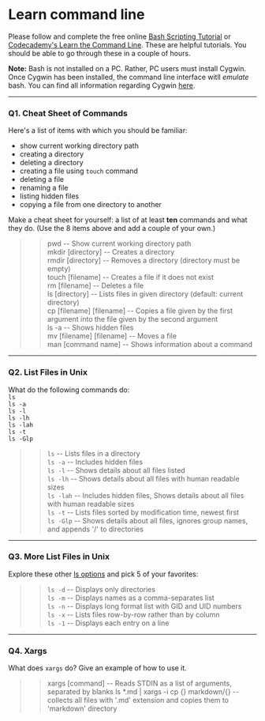 # Learn command line

Please follow and complete the free online [Bash Scripting Tutorial](https://ryanstutorials.net/bash-scripting-tutorial/) or [Codecademy's Learn the Command Line](https://www.codecademy.com/learn/learn-the-command-line). These are helpful tutorials. You should be able to go through these in a couple of hours.

**Note:** Bash is not installed on a PC. Rather, PC users must install Cygwin. Once Cygwin has been installed, the command line interface witll _emulate_ bash. You can find all information regarding Cygwin [here](https://www.cygwin.com/).

---

### Q1.  Cheat Sheet of Commands  

Here's a list of items with which you should be familiar:  
* show current working directory path
* creating a directory
* deleting a directory
* creating a file using `touch` command
* deleting a file
* renaming a file
* listing hidden files
* copying a file from one directory to another

Make a cheat sheet for yourself: a list of at least **ten** commands and what they do.  (Use the 8 items above and add a couple of your own.)  

> > pwd -- Show current working directory path <br />
> > mkdir [directory] -- Creates a directory <br />
> > rmdir [directory] -- Removes a directory (directory must be empty) <br />
> > touch [filename] -- Creates a file if it does not exist <br />
> > rm [filename] -- Deletes a file <br />
> > ls [directory] -- Lists files in given directory (default: current directory) <br />
> > cp [filename] [filename] -- Copies a file given by the first argument into the file given by the second argument <br />
> > ls -a -- Shows hidden files <br />
> > mv [filename] [filename] -- Moves a file <br />
> > man [command name] -- Shows information about a command <br />

---

### Q2.  List Files in Unix   

What do the following commands do:  
`ls`  
`ls -a`  
`ls -l`  
`ls -lh`  
`ls -lah`  
`ls -t`  
`ls -Glp`  

> > `ls` -- Lists files in a directory <br />
> > `ls -a` -- Includes hidden files <br />
> > `ls -l` -- Shows details about all files listed <br />
> > `ls -lh` -- Shows details about all files with human readable sizes <br />
> > `ls -lah` -- Includes hidden files, Shows details about all files with human readable sizes <br />
> > `ls -t` -- Lists files sorted by modification time, newest first <br />
> > `ls -Glp` -- Shows details about all files, ignores group names, and appends '/' to directories <br />

---

### Q3.  More List Files in Unix  

Explore these other [ls options](http://www.techonthenet.com/unix/basic/ls.php) and pick 5 of your favorites:

> > `ls -d` -- Displays only directories <br />
> > `ls -m` -- Displays names as a comma-separates list <br />
> > `ls -n` -- Displays long format list with GID and UID numbers <br />
> > `ls -x` -- Lists files row-by-row rather than by column <br />
> > `ls -1` -- Displays each entry on a line <br />

---

### Q4.  Xargs   

What does `xargs` do? Give an example of how to use it.

> > xargs [command]  -- Reads STDIN as a list of arguments, separated by blanks
ls *.md | xargs -i cp {} markdown/{} -- collects all files with '.md' extension and copies them to 'markdown' directory

 


